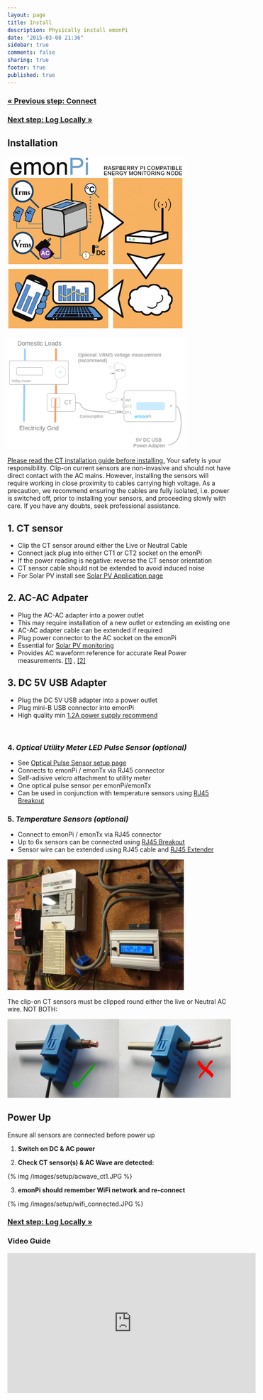 ```yaml
---
layout: page
title: Install
description: Physically install emonPi
date: "2015-03-08 21:36"
sidebar: true
comments: false
sharing: true
footer: true
published: true
---
```

### [&laquo; Previous step: Connect](/setup/connect/)

### [Next step: Log Locally &raquo;](/setup/local/)

## Installation

![emonpi install digram](/images/setup/emonpilabel.png)

![emonpi install](/images/setup/emonPi_install_diagram.png)

<p class='note warning'>
<a href="https://openenergymonitor.org/emon/Current_Transformer_Installation">Please read the CT installation guide before installing.</a>
Your safety is your responsibility. Clip-on current sensors are non-invasive and should not have direct contact with the AC mains. However, installing the sensors will require working in close proximity to cables carrying high voltage. As a precaution, we recommend ensuring the cables are fully isolated, i.e. power is switched off, prior to installing your sensors, and proceeding slowly with care. If you have any doubts, seek professional assistance.
</p>

## 1. **CT sensor**

- Clip the CT sensor around either the Live or Neutral Cable
- Connect jack plug into either CT1 or CT2 socket on the emonPi
- If the power reading is negative: reverse the CT sensor orientation
- CT sensor cable should not be extended to avoid induced noise
- For Solar PV install see [Solar PV Application page](/applications/solar-pv/#sensor-installation)



## 2. **AC-AC Adpater**
- Plug the AC-AC adapter into a power outlet
- This may require installation of a new outlet or extending an existing one
- AC-AC adapter cable can be extended if required
- Plug power connector to the AC socket on the emonPi
- Essential for [Solar PV monitoring](/applications/solar-pv/#sensor-installation)
- Provides AC waveform reference for accurate Real Power measurements. [[1]](http://openenergymonitor.org/emon/applications/homeenergy) , [[2]](http://openenergymonitor.org/emon/buildingblocks)



## 3. **DC 5V USB Adapter**
- Plug the DC 5V USB adapter into a power outlet
- Plug mini-B USB connector into emonPi
- High quality min [1.2A power supply recommend](https://shop.openenergymonitor.com/power-supplies/)

<br>

### 4. *Optical Utility Meter LED Pulse Sensor (optional)*
- See [Optical Pulse Sensor setup page](http://openenergymonitor.org/emon/opticalpulsesensor)
- Connects to emonPi / emonTx via RJ45 connector
- Self-adisive velcro attachment to utility meter
- One optical pulse sensor per emonPi/emonTx
- Can be used in conjunction with temperature sensors using [RJ45 Breakout](http://shop.openenergymonitor.com/rj45-expander-for-ds18b20-pulse-sensors/)


### 5. *Temperature Sensors (optional)*
- Connect to emonPi / emonTx via RJ45 connector
- Up to 6x sensors can be connected using [RJ45 Breakout](http://shop.openenergymonitor.com/rj45-expander-for-ds18b20-pulse-sensors/)
- Sensor wire can be extended using RJ45 cable and [RJ45 Extender](http://shop.openenergymonitor.com/rj45-extender/)

![home energy](/images/applications/home-energy/home-energy-emonpi-install.jpg)


<p class='note'>
The clip-on CT sensors must be clipped round either the live or Neutral AC wire. NOT BOTH:
</p>

![CT sensor installation ](/images/applications/solar-pv/ctinstall.jpg)

## Power Up


<p class='note'>
Ensure all sensors are connected before power up
</p>


1. **Switch on DC & AC power**

2. **Check CT sensor(s) & AC Wave are detected:**

{% img /images/setup/acwave_ct1.JPG %}

3. **emonPi should remember WiFi network and re-connect**

{% img /images/setup/wifi_connected.JPG %}


### [Next step: Log Locally &raquo;](/setup/local/)

### Video Guide
<div class='videoWrapper'>
<iframe width="560" height="315" src="https://www.youtube.com/embed/6SB4fRYQjno" frameborder="0" allowfullscreen></iframe>
</div>
